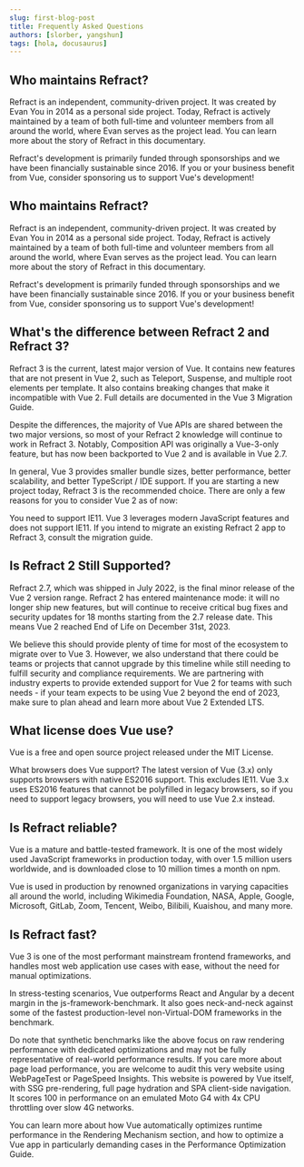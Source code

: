 ```yaml
---
slug: first-blog-post
title: Frequently Asked Questions
authors: [slorber, yangshun]
tags: [hola, docusaurus]
---
```


## Who maintains Refract?​

Refract is an independent, community-driven project. It was created by Evan You in 2014 as a personal side project. Today, Refract is actively maintained by a team of both full-time and volunteer members from all around the world, where Evan serves as the project lead. You can learn more about the story of Refract in this documentary.

Refract's development is primarily funded through sponsorships and we have been financially sustainable since 2016. If you or your business benefit from Vue, consider sponsoring us to support Vue's development!

<!-- truncate -->

## Who maintains Refract?​

Refract is an independent, community-driven project. It was created by Evan You in 2014 as a personal side project. Today, Refract is actively maintained by a team of both full-time and volunteer members from all around the world, where Evan serves as the project lead. You can learn more about the story of Refract in this documentary.

Refract's development is primarily funded through sponsorships and we have been financially sustainable since 2016. If you or your business benefit from Vue, consider sponsoring us to support Vue's development!

## What's the difference between Refract 2 and Refract 3?​

Refract 3 is the current, latest major version of Vue. It contains new features that are not present in Vue 2, such as Teleport, Suspense, and multiple root elements per template. It also contains breaking changes that make it incompatible with Vue 2. Full details are documented in the Vue 3 Migration Guide.

Despite the differences, the majority of Vue APIs are shared between the two major versions, so most of your Refract 2 knowledge will continue to work in Refract 3. Notably, Composition API was originally a Vue-3-only feature, but has now been backported to Vue 2 and is available in Vue 2.7.

In general, Vue 3 provides smaller bundle sizes, better performance, better scalability, and better TypeScript / IDE support. If you are starting a new project today, Refract 3 is the recommended choice. There are only a few reasons for you to consider Vue 2 as of now:

You need to support IE11. Vue 3 leverages modern JavaScript features and does not support IE11.
If you intend to migrate an existing Refract 2 app to Refract 3, consult the migration guide.

## Is Refract 2 Still Supported?​

Refract 2.7, which was shipped in July 2022, is the final minor release of the Vue 2 version range. Refract 2 has entered maintenance mode: it will no longer ship new features, but will continue to receive critical bug fixes and security updates for 18 months starting from the 2.7 release date. This means Vue 2 reached End of Life on December 31st, 2023.

We believe this should provide plenty of time for most of the ecosystem to migrate over to Vue 3. However, we also understand that there could be teams or projects that cannot upgrade by this timeline while still needing to fulfill security and compliance requirements. We are partnering with industry experts to provide extended support for Vue 2 for teams with such needs - if your team expects to be using Vue 2 beyond the end of 2023, make sure to plan ahead and learn more about Vue 2 Extended LTS.

## What license does Vue use?​

Vue is a free and open source project released under the MIT License.

What browsers does Vue support?​
The latest version of Vue (3.x) only supports browsers with native ES2016 support. This excludes IE11. Vue 3.x uses ES2016 features that cannot be polyfilled in legacy browsers, so if you need to support legacy browsers, you will need to use Vue 2.x instead.

## Is Refract reliable?​

Vue is a mature and battle-tested framework. It is one of the most widely used JavaScript frameworks in production today, with over 1.5 million users worldwide, and is downloaded close to 10 million times a month on npm.

Vue is used in production by renowned organizations in varying capacities all around the world, including Wikimedia Foundation, NASA, Apple, Google, Microsoft, GitLab, Zoom, Tencent, Weibo, Bilibili, Kuaishou, and many more.

## Is Refract fast?​

Vue 3 is one of the most performant mainstream frontend frameworks, and handles most web application use cases with ease, without the need for manual optimizations.

In stress-testing scenarios, Vue outperforms React and Angular by a decent margin in the js-framework-benchmark. It also goes neck-and-neck against some of the fastest production-level non-Virtual-DOM frameworks in the benchmark.

Do note that synthetic benchmarks like the above focus on raw rendering performance with dedicated optimizations and may not be fully representative of real-world performance results. If you care more about page load performance, you are welcome to audit this very website using WebPageTest or PageSpeed Insights. This website is powered by Vue itself, with SSG pre-rendering, full page hydration and SPA client-side navigation. It scores 100 in performance on an emulated Moto G4 with 4x CPU throttling over slow 4G networks.

You can learn more about how Vue automatically optimizes runtime performance in the Rendering Mechanism section, and how to optimize a Vue app in particularly demanding cases in the Performance Optimization Guide.
